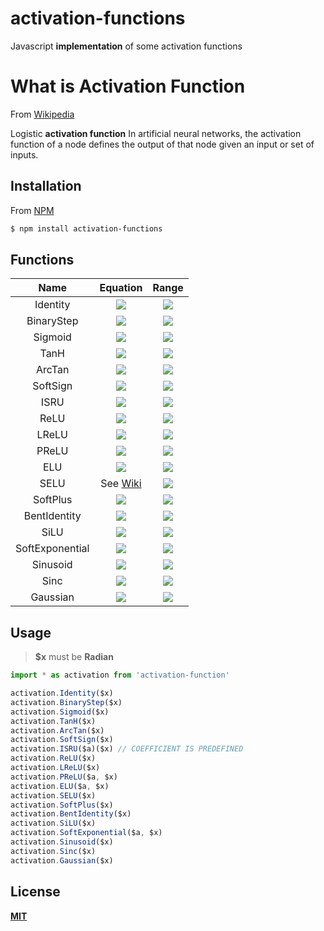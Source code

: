 # activation-functions

Javascript **implementation** of some activation functions

# What is Activation Function

From [Wikipedia](https://en.wikipedia.org/wiki/Activation_function)

Logistic **activation function**
In artificial neural networks, the activation function of a node defines the output of that node given an input or set of inputs.

## Installation

From [NPM](npmjs.com/package/activation-functions)
```bash
$ npm install activation-functions
```

## Functions

| Name            | Equation | Range |
| :---:           | :------: | :---: |
| Identity        | ![](https://wikimedia.org/api/rest_v1/media/math/render/svg/f690285952308aa49e3c6aac892df31cad6d1b06) | ![](https://wikimedia.org/api/rest_v1/media/math/render/svg/0c8c11c44279888c9e395eeb5f45d121348ae10a) |
| BinaryStep      | ![](https://wikimedia.org/api/rest_v1/media/math/render/svg/729e75e92835e4a6ec424921f3fcdbea050bb3a7) | ![](https://wikimedia.org/api/rest_v1/media/math/render/svg/28de5781698336d21c9c560fb1cbb3fb406923eb) |
| Sigmoid         | ![](https://wikimedia.org/api/rest_v1/media/math/render/svg/36f792c44c0a7069ad01386452569d6e34fe95d7) | ![](https://wikimedia.org/api/rest_v1/media/math/render/svg/c79c6838e423c1ed3c7ea532a56dc9f9dae8290b) |
| TanH            | ![](https://wikimedia.org/api/rest_v1/media/math/render/svg/84c428bf21e34ccc0be8becf3443b06a4b61f3ee) | ![](https://wikimedia.org/api/rest_v1/media/math/render/svg/e120a3bd60fc89b495dd7ef6039465b7e6a703b1) |
| ArcTan          | ![](https://wikimedia.org/api/rest_v1/media/math/render/svg/068766282e38cec749b06698a55608f3a5821b19) | ![](https://wikimedia.org/api/rest_v1/media/math/render/svg/05c407a8d430e4361ca9ff6f154740f8bf5bfc2e) |
| SoftSign        | ![](https://wikimedia.org/api/rest_v1/media/math/render/svg/4735c7d34e544299cbbfdb4f388391627f186658) | ![](https://wikimedia.org/api/rest_v1/media/math/render/svg/e120a3bd60fc89b495dd7ef6039465b7e6a703b1) |
| ISRU            | ![](https://wikimedia.org/api/rest_v1/media/math/render/svg/4ae9806b66b572f79faad8a96638651dc0a3b226) | ![](https://wikimedia.org/api/rest_v1/media/math/render/svg/e0e37e10d8a65bb3409d236bba45e8800972ccc6) |
| ReLU            | ![](https://wikimedia.org/api/rest_v1/media/math/render/svg/1d25c25758581789c97cdf80d52bf82bbfd0f237) | ![](https://wikimedia.org/api/rest_v1/media/math/render/svg/8dc2d914c2df66bc0f7893bfb8da36766650fe47) |
| LReLU           | ![](https://wikimedia.org/api/rest_v1/media/math/render/svg/aaabce8985d074b5f4482f4efa327c7c61da3ca6) | ![](https://wikimedia.org/api/rest_v1/media/math/render/svg/0c8c11c44279888c9e395eeb5f45d121348ae10a) |
| PReLU           | ![](https://wikimedia.org/api/rest_v1/media/math/render/svg/387a2af979ccc6a29b62950e1efb7c3a86209ad7) | ![](https://wikimedia.org/api/rest_v1/media/math/render/svg/0c8c11c44279888c9e395eeb5f45d121348ae10a) |
| ELU             | ![](https://wikimedia.org/api/rest_v1/media/math/render/svg/baf8c2809f1eff813c6469ac92d6231cb08607e4) | ![](https://wikimedia.org/api/rest_v1/media/math/render/svg/9a966cc9f5c4412bfc563ac9790d9ed43177bfdd) |
| SELU            | See [Wiki](https://en.wikipedia.org/wiki/Activation_function) | ![](https://wikimedia.org/api/rest_v1/media/math/render/svg/e1357562409324a8c59d68435f87b4acb04d2045) |
| SoftPlus        | ![](https://wikimedia.org/api/rest_v1/media/math/render/svg/f21f3d1e2c67c5c2d2085e384512bc737c8e14af) | ![](https://wikimedia.org/api/rest_v1/media/math/render/svg/da17102e4ed0886686094ee531df040d2e86352a) |
| BentIdentity    | ![](https://wikimedia.org/api/rest_v1/media/math/render/svg/c4365ebef6b1e8e4521ab1df8b640e27edf9557c) | ![](https://wikimedia.org/api/rest_v1/media/math/render/svg/0c8c11c44279888c9e395eeb5f45d121348ae10a) |
| SiLU            | ![](https://wikimedia.org/api/rest_v1/media/math/render/svg/46d7c864da4842a98d2811dded41ded9600a8ea0) | ![](https://wikimedia.org/api/rest_v1/media/math/render/svg/054f4a31fb768ee067840626b62ee2870dfebb9f) |
| SoftExponential | ![](https://wikimedia.org/api/rest_v1/media/math/render/svg/77a7febdaa2748fa1a0a09926e92a8e481633203) | ![](https://wikimedia.org/api/rest_v1/media/math/render/svg/0c8c11c44279888c9e395eeb5f45d121348ae10a) |
| Sinusoid       | ![](https://wikimedia.org/api/rest_v1/media/math/render/svg/5fb1266b7f7718442e31e45eef3d81bef6a8b9af) | ![](https://wikimedia.org/api/rest_v1/media/math/render/svg/51e3b7f14a6f70e614728c583409a0b9a8b9de01) |
| Sinc           | ![](https://wikimedia.org/api/rest_v1/media/math/render/svg/0a9b31f793b188ddd3e1fa48ccefe1bb1b97c0c6) | ![](https://wikimedia.org/api/rest_v1/media/math/render/svg/7813b154f09cf5aa32f9fa13dc519fd85b1df60a) |
| Gaussian       | ![](https://wikimedia.org/api/rest_v1/media/math/render/svg/1bed0b77b34cab03996deb42d464becab2f05636) | ![](https://wikimedia.org/api/rest_v1/media/math/render/svg/7e70f9c241f9faa8e9fdda2e8b238e288807d7a4) |

## Usage

> **$x** must be **Radian**

```js
import * as activation from 'activation-function'

activation.Identity($x)
activation.BinaryStep($x)
activation.Sigmoid($x)
activation.TanH($x)
activation.ArcTan($x)
activation.SoftSign($x)
activation.ISRU($a)($x) // COEFFICIENT IS PREDEFINED
activation.ReLU($x)
activation.LReLU($x)
activation.PReLU($a, $x)
activation.ELU($a, $x)
activation.SELU($x)
activation.SoftPlus($x)
activation.BentIdentity($x)
activation.SiLU($x)
activation.SoftExponential($a, $x)
activation.Sinusoid($x)
activation.Sinc($x)
activation.Gaussian($x)
```

## License

[**MIT**](https://github.com/howion/activation-functions/blob/master/LICENSE)
